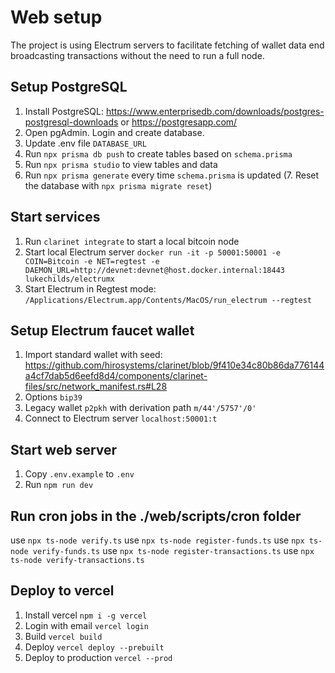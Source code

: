 # Web setup

The project is using Electrum servers to facilitate fetching of wallet data end broadcasting transactions without the need to run a full node.

## Setup PostgreSQL

 1. Install PostgreSQL: https://www.enterprisedb.com/downloads/postgres-postgresql-downloads or https://postgresapp.com/
 2. Open pgAdmin. Login and create database.
 3. Update .env file `DATABASE_URL`
 4. Run `npx prisma db push` to create tables based on `schema.prisma`
 5. Run `npx prisma studio` to view tables and data
 6. Run `npx prisma generate` every time `schema.prisma` is updated
 (7. Reset the database with `npx prisma migrate reset`)

## Start services

 1. Run `clarinet integrate` to start a local bitcoin node
 2. Start local Electrum server `docker run -it -p 50001:50001 -e COIN=Bitcoin -e NET=regtest -e DAEMON_URL=http://devnet:devnet@host.docker.internal:18443 lukechilds/electrumx`
 3. Start Electrum in Regtest mode: `/Applications/Electrum.app/Contents/MacOS/run_electrum --regtest`

## Setup Electrum faucet wallet

 1. Import standard wallet with seed: https://github.com/hirosystems/clarinet/blob/9f410e34c80b86da776144a4cf7dab5d6eefd8d4/components/clarinet-files/src/network_manifest.rs#L28
 2. Options `bip39`
 3. Legacy wallet `p2pkh` with derivation path `m/44'/5757'/0'`
 4. Connect to Electrum server `localhost:50001:t`

## Start web server

 1. Copy `.env.example` to `.env`
 2. Run `npm run dev`

## Run cron jobs in the ./web/scripts/cron folder

use `npx ts-node verify.ts`
use `npx ts-node register-funds.ts`
use `npx ts-node verify-funds.ts`
use `npx ts-node register-transactions.ts`
use `npx ts-node verify-transactions.ts`

## Deploy to vercel

 1. Install vercel `npm i -g vercel`
 2. Login with email `vercel login`
 3. Build `vercel build`
 4. Deploy `vercel deploy --prebuilt`
 5. Deploy to production `vercel --prod`
